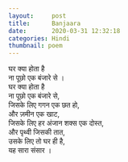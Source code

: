 ```yaml
---
layout:     post
title:      Banjaara
date:       2020-03-31 12:32:18
categories: Hindi
thumbnail: poem
---
```


घर क्या होता है  
ना पूछो एक बंजारे से ।  
घर क्या होता है   
ना पूछो एक बंजारे से,  
जिसके लिए गगन एक छत हो,  
और ज़मीन एक खाट,  
जिसके लिए हर अंजान शक्स एक दोस्त,  
और पृथ्वी जिसकी तात,  
उसके लिए तो घर ही है,  
यह सारा संसार ।  